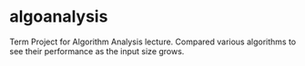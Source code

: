 # algoanalysis
Term Project for Algorithm Analysis lecture. Compared various algorithms to see their performance as the input size grows.

